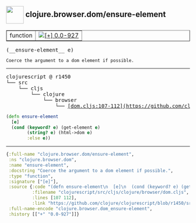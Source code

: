## <img width="48px" valign="middle" src="http://i.imgur.com/Hi20huC.png"> clojure.browser.dom/ensure-element

 <table border="1">
<tr>
<td>function</td>
<td><a href="https://github.com/cljsinfo/api-refs/tree/0.0-927"><img valign="middle" alt="[+] 0.0-927" src="https://img.shields.io/badge/+-0.0--927-lightgrey.svg"></a> </td>
</tr>
</table>

 <samp>
(__ensure-element__ e)<br>
</samp>

```
Coerce the argument to a dom element if possible.
```

---

 <pre>
clojurescript @ r1450
└── src
    └── cljs
        └── clojure
            └── browser
                └── <ins>[dom.cljs:107-112](https://github.com/clojure/clojurescript/blob/r1450/src/cljs/clojure/browser/dom.cljs#L107-L112)</ins>
</pre>

```clj
(defn ensure-element
  [e]
  (cond (keyword? e) (get-element e)
        (string? e) (html->dom e)
        :else e))
```


---

```clj
{:full-name "clojure.browser.dom/ensure-element",
 :ns "clojure.browser.dom",
 :name "ensure-element",
 :docstring "Coerce the argument to a dom element if possible.",
 :type "function",
 :signature ["[e]"],
 :source {:code "(defn ensure-element\n  [e]\n  (cond (keyword? e) (get-element e)\n        (string? e) (html->dom e)\n        :else e))",
          :filename "clojurescript/src/cljs/clojure/browser/dom.cljs",
          :lines [107 112],
          :link "https://github.com/clojure/clojurescript/blob/r1450/src/cljs/clojure/browser/dom.cljs#L107-L112"},
 :full-name-encode "clojure.browser.dom_ensure-element",
 :history [["+" "0.0-927"]]}

```
